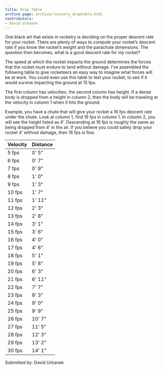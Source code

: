 ```yaml
---
title: Drop Table
archive_page: archive/recovery_droptable.html
contributors:
- David Urbanek
---
```

One black art that exists in rocketry is deciding on the proper descent rate for your rocket.
There are plenty of ways to compute your rocket’s descent rate if you know the rocket’s weight and the parachute dimensions.
The question then becomes, what is a good descent rate for my rocket?

The speed at which the rocket impacts the ground determines the forces that the rocket must endure to land without damage.
I’ve assembled the following table to give rocketeers an easy way to imagine what forces will be at work.
You could even use this table to test your rocket, to see if it would survive impacting the ground at 15 fps.

The first column has velocities, the second column has height.
If a dense body is dropped from a height in column 2, then the body will be traveling at the velocity in column 1 when it hits the ground.

Example, you have a chute that will give your rocket a 16 fps descent rate under the chute.
Look at column 1, find 16 fps in column 1.
In column 2, you will see the height listed as 4’.
Descending at 16 fps is roughly the same as being dropped from 4’ in the air.
If you believe you could safely drop your rocket 4’ without damage, then 16 fps is fine.

| Velocity | Distance |
|:---------|:---------|
| 5 fps    | 0'  5"   |
| 6 fps    | 0'  7"   |
| 7 fps    | 0'  9"   |
| 8 fps    | 1'  0"   |
| 9 fps    | 1'  3"   |
| 10 fps   | 1'  7"   |
| 11 fps   | 1' 11"   |
| 12 fps   | 2'  3"   |
| 13 fps   | 2'  8"   |
| 14 fps   | 3'  1"   |
| 15 fps   | 3'  6"   |
| 16 fps   | 4'  0"   |
| 17 fps   | 4'  6"   |
| 18 fps   | 5'  1"   |
| 19 fps   | 5'  8"   |
| 20 fps   | 6'  3"   |
| 21 fps   | 6' 11"   |
| 22 fps   | 7'  7"   |
| 23 fps   | 8'  3"   |
| 24 fps   | 9'  0"   |
| 25 fps   | 9'  9"   |
| 26 fps   | 10'  7"  |
| 27 fps   | 11'  5"  |
| 28 fps   | 12'  3"  |
| 29 fps   | 13'  2"  |
| 30 fps   | 14'  1"  |

Submitted by: David Urbanek

